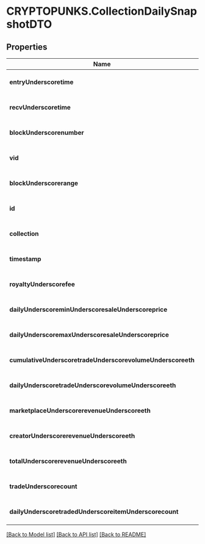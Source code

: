 # CRYPTOPUNKS.CollectionDailySnapshotDTO

## Properties
Name | Type | Description | Notes
------------ | ------------- | ------------- | -------------
**entryUnderscoretime** | **string** |  | [optional] [default to null]
**recvUnderscoretime** | **string** |  | [optional] [default to null]
**blockUnderscorenumber** | **integer** |  | [optional] [default to null]
**vid** | **integer** |  | [optional] [default to null]
**blockUnderscorerange** | **string** |  | [optional] [default to null]
**id** | **string** |  | [optional] [default to null]
**collection** | **string** |  | [optional] [default to null]
**timestamp** | **string** |  | [optional] [default to null]
**royaltyUnderscorefee** | **string** |  | [optional] [default to null]
**dailyUnderscoreminUnderscoresaleUnderscoreprice** | **string** |  | [optional] [default to null]
**dailyUnderscoremaxUnderscoresaleUnderscoreprice** | **string** |  | [optional] [default to null]
**cumulativeUnderscoretradeUnderscorevolumeUnderscoreeth** | **string** |  | [optional] [default to null]
**dailyUnderscoretradeUnderscorevolumeUnderscoreeth** | **string** |  | [optional] [default to null]
**marketplaceUnderscorerevenueUnderscoreeth** | **string** |  | [optional] [default to null]
**creatorUnderscorerevenueUnderscoreeth** | **string** |  | [optional] [default to null]
**totalUnderscorerevenueUnderscoreeth** | **string** |  | [optional] [default to null]
**tradeUnderscorecount** | **integer** |  | [optional] [default to null]
**dailyUnderscoretradedUnderscoreitemUnderscorecount** | **integer** |  | [optional] [default to null]

[[Back to Model list]](../README.md#documentation-for-models) [[Back to API list]](../README.md#documentation-for-api-endpoints) [[Back to README]](../README.md)


